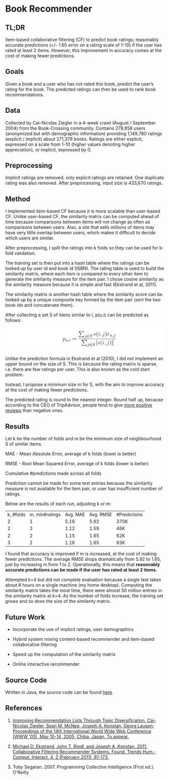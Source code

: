 # Book Recommender

## TL;DR

Item-based collaborative filtering (CF) to predict book ratings; reasonably accurate predictions (+/- 1.65 error on a rating scale of 1-10) if the user has rated at least 2 items. However, this improvement in accuracy comes at the cost of making fewer predictions.

## Goals

Given a book and a user who has not rated this book, predict the user’s rating for the book. The predicted ratings can then be used to rank book recommendations.

## Data

Collected by Cai-Nicolas Ziegler in a 4-week crawl (August / September 2004) from the Book-Crossing community. Contains 278,858 users (anonymized but with demographic information) providing 1,149,780 ratings (explicit / implicit) about 271,379 books. Ratings are either explicit, expressed on a scale from 1-10 (higher values denoting higher appreciation), or implicit, expressed by 0.

## Preprocessing

Implicit ratings are removed; only explicit ratings are retained. One duplicate rating was also removed. After preprocessing, input size is 433,670 ratings.

## Method

I implemented item-based CF because it is more scalable than user-based CF. Unlike user-based CF, the similarity matrix can be computed ahead of time because comparisons between items will not change as often as comparisons between users. Also, a site that sells millions of items may have very little overlap between users, which makes it difficult to decide which users are similar.

After preprocessing, I split the ratings into k folds so they can be used for k-fold validation.

The training set is then put into a hash table where the ratings can be looked up by user id and book id (ISBN). The rating table is used to build the similarity matrix, where each item is compared to every other item to generate the similarity measure for the item pair. I chose cosine similarity as the similarity measure because it is simple and fast (Ekstrand et al, 2011).

The similarity matrix is another hash table where the similarity score can be looked up by a unique composite key formed by the item pair (sort the two book ids and concatenate them).  

After collecting a set S of items similar to i, p(u,i) can be predicted as follows:

![](img/formula.jpg?raw=true)

Unlike the prediction formula in Ekstrand et al (2010), I did not implement an upper bound on the size of S. This is because the rating matrix is sparse, i.e. there are few ratings per user. This is also known as the cold start problem.

Instead, I propose a minimum size m for S, with the aim to improve accuracy at the cost of making fewer predictions.

The predicted rating is round to the nearest integer. Round half up, because according to the CEO of TripAdvisor, people tend to give [more positive reviews](https://www.linkedin.com/pulse/force-good-how-tripadvisor-changed-way-we-travel-steve-kaufer) than negative ones.

 

## Results

Let k be the number of folds and m be the minimum size of neighbourhood S of similar items.

MAE - Mean Absolute Error, average of k folds (lower is better)

RMSE - Root Mean Squared Error, average of k folds (lower is better)

Cumulative #predictions made across all folds

Prediction cannot be made for some test entries because the similarity measure is not available for the item pair, or user has insufficient number of ratings.

Below are the results of each run, adjusting k or m:

<table>
  <tr>
    <td>k, #folds</td>
    <td>m, min#ratings</td>
    <td>Avg. MAE</td>
    <td>Avg. RMSE</td>
    <td>#Predictions</td>
  </tr>
  <tr>
    <td>2</td>
    <td>1</td>
    <td>5.16</td>
    <td>5.92</td>
    <td>370K</td>
  </tr>
  <tr>
    <td>2</td>
    <td>3</td>
    <td>1.12</td>
    <td>1.59</td>
    <td>46K</td>
  </tr>
  <tr>
    <td>2</td>
    <td>2</td>
    <td>1.15</td>
    <td>1.65</td>
    <td>62K</td>
  </tr>
  <tr>
    <td>3</td>
    <td>2</td>
    <td>1.16</td>
    <td>1.65</td>
    <td>93K</td>
  </tr>
</table>


I found that accuracy is improved if m is increased, at the cost of making fewer predictions. The average RMSE drops dramatically from 5.92 to 1.65, just by increasing m from 1 to 2. Operationally, this means that **reasonably accurate predictions can be made if the user has rated at least 2 items.** 

Attempted k=4 but did not complete evaluation because a single test takes about 8 hours on a single machine (my home desktop). Computing the similarity matrix takes the most time, there were almost 50 million entries in the similarity matrix at k=4. As the number of folds increase, the training set grows and so does the size of the similarity matrix.

## Future Work

* Incorporate the use of implicit ratings, user demographics

* Hybrid system mixing content-based recommender and item-based collaborative filtering

* Speed up the computation of the similarity matrix

* Online interactive recommender

## Source Code

Written in Java, the source code can be found [here](../src/main/java/toy/bx).

## References

1. [Improving Recommendation Lists Through Topic Diversification, Cai-Nicolas Ziegler, Sean M. McNee, Joseph A. Konstan, Georg Lausen; Proceedings of the 14th International World Wide Web Conference (WWW '05), May 10-14, 2005, Chiba, Japan. To appear.](http://www2.informatik.uni-freiburg.de/~cziegler/BX/) 

2. [Michael D. Ekstrand, John T. Riedl, and Joseph A. Konstan. 2011. Collaborative Filtering Recommender Systems. Found. Trends Hum.-Comput. Interact. 4, 2 (February 2011), 81-173.](http://herbrete.vvv.enseirb-matmeca.fr/IR/CF_Recsys_Survey.pdf) 

3. Toby Segaran. 2007. Programming Collective Intelligence (First ed.). O'Reilly.

